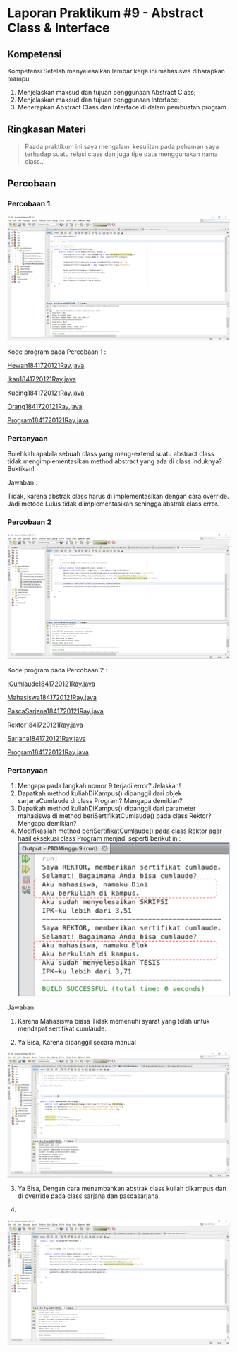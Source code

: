 # Laporan Praktikum #9 - Abstract Class & Interface

## Kompetensi

Kompetensi Setelah menyelesaikan lembar kerja ini mahasiswa diharapkan mampu: 
1. Menjelaskan maksud dan tujuan penggunaan Abstract Class; 
2. Menjelaskan maksud dan tujuan penggunaan Interface; 
3. Menerapkan Abstract Class dan Interface di dalam pembuatan program. 

## Ringkasan Materi

>Paada praktikum ini saya mengalami kesulitan pada pehaman saya terhadap suatu relasi class dan juga tipe data menggunakan nama class..

## Percobaan

### Percobaan 1

![contoh screenshot](img/Screenshot_1.png)

Kode program pada Percobaan 1 : 

[Hewan1841720121Ray.java](../../src/9_Abstract_Class_dan_Interface/Percobaan1/Hewan1841720121Ray.java)

[Ikan1841720121Ray.java](../../src/9_Abstract_Class_dan_Interface/Percobaan1/Ikan1841720121Ray.java)

[Kucing1841720121Ray.java](../../src/9_Abstract_Class_dan_Interface/Percobaan1/Kucing1841720121Ray.java)

[Orang1841720121Ray.java](../../src/9_Abstract_Class_dan_Interface/Percobaan1/Orang1841720121Ray.java)

[Program1841720121Ray.java](../../src/9_Abstract_Class_dan_Interface/Percobaan1/Program1841720121Ray.java)

### Pertanyaan

Bolehkah apabila sebuah class yang meng-extend suatu abstract class tidak mengimplementasikan method abstract yang ada di class induknya? Buktikan! 

Jawaban : 

Tidak, karena abstrak class harus di implementasikan dengan cara override. 
Jadi metode Lulus tidak diimplementasikan sehingga abstrak class error.

### Percobaan 2

![contoh screenshot](img/Screenshot_2.png)

Kode program pada Percobaan 2 : 

[ICumlaude1841720121Ray.java](../../src/9_Abstract_Class_dan_Interface/Percobaan2/ICumlaude1841720121Ray.java)

[Mahasiswa1841720121Ray.java](../../src/9_Abstract_Class_dan_Interface/Percobaan2/Mahasiswa1841720121Ray.java)

[PascaSarjana1841720121Ray.java](../../src/9_Abstract_Class_dan_Interface/Percobaan2/PascaSarjana1841720121Ray.java)

[Rektor1841720121Ray.java](../../src/9_Abstract_Class_dan_Interface/Percobaan2/Rektor1841720121Ray.java)

[Sarjana1841720121Ray.java](../../src/9_Abstract_Class_dan_Interface/Percobaan2/Sarjana1841720121Ray.java)

[Program1841720121Ray.java](../../src/9_Abstract_Class_dan_Interface/Percobaan2/Program1841720121Ray.java)

### Pertanyaan

1. Mengapa pada langkah nomor 9 terjadi error? Jelaskan! 
2. Dapatkah method kuliahDiKampus() dipanggil dari objek sarjanaCumlaude di class Program? Mengapa demikian? 
3. Dapatkah method kuliahDiKampus() dipanggil dari parameter mahasiswa di method beriSertifikatCumlaude() pada class Rektor? Mengapa demikian? 
4. Modifikasilah method beriSertifikatCumlaude() pada class Rektor agar hasil eksekusi class Program menjadi seperti berikut ini: 
![contoh screenshot](img/Screenshot_3.png)

Jawaban

1. Karena Mahasiswa biasa Tidak memenuhi syarat yang telah untuk mendapat sertifikat cumlaude.

2. Ya Bisa, Karena dipanggil secara manual

![contoh screenshot](img/Screenshot_4.png)

3. Ya Bisa, Dengan cara menambahkan abstrak class kuliah dikampus dan di override pada class sarjana dan pascasarjana.

4. 

![contoh screenshot](img/Screenshot_5.png) 
